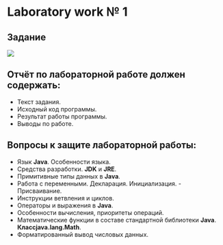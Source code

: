 # Laboratory work № 1

## Задание

<img src="https://media.discordapp.net/attachments/889867107846750281/1017805661096136826/unknown.png">

## Отчёт по лабораторной работе должен содержать:

- Текст задания.
- Исходный код программы.
- Результат работы программы.
- Выводы по работе.

## Вопросы к защите лабораторной работы:

- Язык **Java**. Особенности языка.
- Средства разработки. **JDK** и **JRE**.
- Примитивные типы данных в **Java**.
- Работа с переменными. Декларация. Инициализация. - Присваивание.
- Инструкции ветвления и циклов.
- Операторы и выражения в **Java**.
- Особенности вычисления, приоритеты операций.
- Математические функции в составе стандартной библиотеки **Java**. **Классjava.lang.Math**.
- Форматированный вывод числовых данных.
